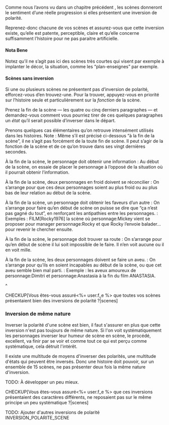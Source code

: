 <!-- Page: #397 Contrôle des inversions de polarité -->

Comme nous l’avons vu dans un chapitre précédent , les scènes donneront le sentiment d’une réelle progression si elles présentent une inversion de polarité.

Reprenez-donc chacune de vos scènes et assurez-vous que cette inversion existe, qu’elle est patente, perceptible, claire et qu’elle concerne suffisamment l’histoire pour ne pas paraitre artificielle.

#### Nota Bene

Notez qu’il ne s’agit pas ici des scènes très courtes qui visent par exemple à implanter le décor, la situation, comme les “plan-enseignes” par exemple.

#### Scènes sans inversion

Si une ou plusieurs scènes ne présentent pas d’inversion de polarité, efforcez-vous d’en trouvez-une. Pour la trouver, appuyez-vous en priorité sur l’histoire seule et particulièrement sur la *fonction* de la scène. 

Prenez la fin de la scène —&nbsp;les quatre ou cinq derniers paragraphes&nbsp;— et demandez-vous comment vous pourriez tirer de ces quelques paragraphes un *état* qu’il serait possible d’inverser dans le départ.

Prenons quelques cas élémentaires qu’on retrouve intensément utilisés dans les histoires. Note : Même s’il est précisé ci-dessous “à la fin de la scène”, il ne s’agit pas forcément de la toute fin de scène. Il peut s’agir de la fonction de la scène et de ce qu’on trouve dans ses vingt dernières secondes.

À la fin de la scène, le personnage doit obtenir une information
:  Au début de la scène, on essaie de placer le personnage à l’opposé de la situation où il pourrait obtenir l’information.

À la fin de la scène, deux personnages en froid doivent se réconcilier
:  On s’arrange pour que ces deux personnages soient au plus froid ou au plus bas de leur relation au début de la scène.

À la fin de la scène, un personnage doit obtenir les faveurs d’un autre
: On s’arrange pour faire qu’en début de scène on puisse se dire que “ça n’est pas gagné du tout”, en renforçant les antipathies entre les personnages.
:  Exemples : FILM[Rocky1976] la scène où personnage:Mickey vient se proposer pour manager personnage:Rocky et que Rocky l’envoie balader… pour revenir le chercher ensuite.  

À la fin de la scène, le personnage doit trouver sa route
: On s’arrange pour qu’en début de scène il lui soit impossible de le faire. Il n’en voit aucune ou il en voit mille.

À la fin de la scène, les deux personnages doivent se faire un aveu.
: On s’arrange pour qu’ils en soient incapables au début de la scène, ou que cet aveu semble bien mal parti.
: Exemple : les aveux amoureux de personnage:Dimitri et personnage:Anastasia à la fin du film ANASTASIA.  

^

CHECKUP[Vous êtes-vous assuré<%= user.f_e %> que toutes vos scènes présentaient bien des inversions de polarité&nbsp;?|scenes]

### Inversion de même nature

Inverser la polarité d'une scène est bien, il faut s'assurer en plus que cette inversion n'est pas toujours de même nature. Si l'on voit systématiquement les personnages inverser leur humeur de scène en scène, le procédé, excellent, va finir par se voir et comme tout ce qui est perçu comme systématique, cela détruit l'intérêt.

Il existe une multitude de moyens d'inverser des polarités, une multitude d'états qui peuvent être inversés. Donc une histoire doit pouvoir, sur un ensemble de 15 scènes, ne pas présenter deux fois la même nature d'inversion.

<adminonly>
  TODO: À développer un peu mieux.
</adminonly>

CHECKUP[Vous êtes-vous assuré<%= user.f_e %> que ces inversions présentaient des caractères différents, ne reposaient pas sur le même principe un peu systématique&nbsp;?|scenes] 

<adminonly>
  TODO: Ajouter d'autres inversions de polarité INVERSION_POLARITE_SCENE
</adminonly>